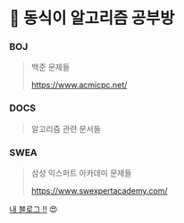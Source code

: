 # :book: 동식이 알고리즘 공부방



###  BOJ

> 백준  문제들
>
> https://www.acmicpc.net/



### DOCS

> 알고리즘 관련 문서들



### SWEA

> 삼성 익스퍼트 아카데미 문제들
>
> https://www.swexpertacademy.com/



[내 블로그 !!](dongsik93.github.io) :heart_eyes:

